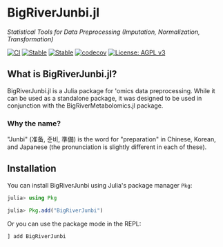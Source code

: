 # BigRiverJunbi.jl

_Statistical Tools for Data Preprocessing (Imputation, Normalization, Transformation)_

[![CI](https://github.com/senresearch/BigRiverJunbi.jl/actions/workflows/CI.yml/badge.svg)](https://github.com/senresearch/BigRiverJunbi.jl/actions/workflows/CI.yml)
[![Stable](https://img.shields.io/badge/docs-stable-blue.svg)](https://senresearch.github.io/BigRiverJunbi.jl/stable)
[![Stable](https://img.shields.io/badge/docs-dev-blue.svg)](https://senresearch.github.io/BigRiverJunbi.jl/dev)
[![codecov](https://codecov.io/gh/senresearch/BigRiverJunbi.jl/graph/badge.svg?token=FFRLyzBmUd)](https://codecov.io/gh/senresearch/BigRiverJunbi.jl)
[![License: AGPL v3](https://img.shields.io/badge/License-AGPL_v3-blue.svg)](https://www.gnu.org/licenses/agpl-3.0)

## What is BigRiverJunbi.jl?

BigRiverJunbi.jl is a Julia package for 'omics data preprocessing. While it can be used as a standalone package, it was designed to be used in conjunction with the BigRiverMetabolomics.jl package.

### Why the name?

"Junbi" (准备, 준비, 準備) is the word for "preparation" in Chinese, Korean, and Japanese (the pronunciation is slightly different in each of these).

## Installation

You can install BigRiverJunbi using Julia's package manager `Pkg`:

```julia
julia> using Pkg

julia> Pkg.add("BigRiverJunbi")
```

Or you can use the package mode in the REPL:

```julia
] add BigRiverJunbi
```
